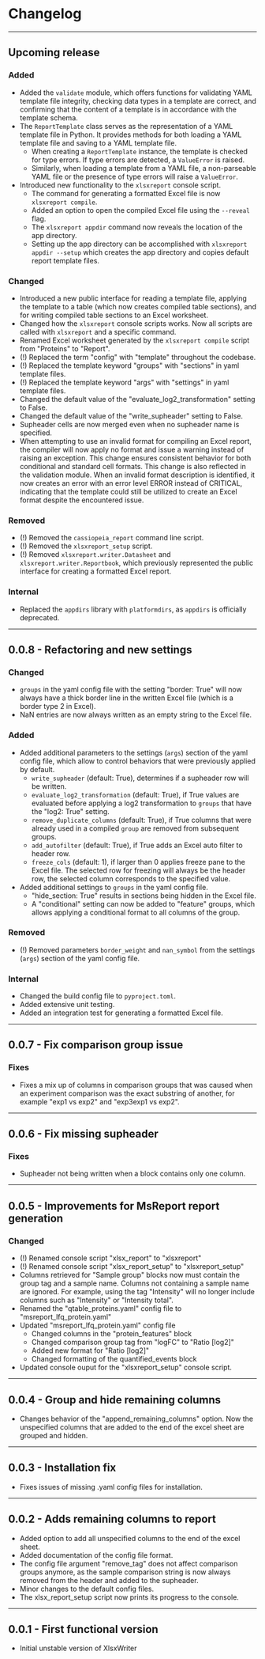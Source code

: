 # Changelog

----------------------------------------------------------------------------------------

## Upcoming release

### Added
- Added the `validate` module, which offers functions for validating YAML template file
  integrity, checking data types in a template are correct, and confirming that the
  content of a template is in accordance with the template schema.
- The `ReportTemplate` class serves as the representation of a YAML template file in
  Python. It provides methods for both loading a YAML template file and saving to a
  YAML template file.
  - When creating a `ReportTemplate` instance, the template is checked for type errors.
    If type errors are detected, a `ValueError` is raised.
  - Similarly, when loading a template from a YAML file, a non-parseable YAML file or 
    the presence of type errors will raise a `ValueError`.
- Introduced new functionality to the `xlsxreport` console script.
  - The command for generating a formatted Excel file is now `xlsxreport compile`.
  - Added an option to open the compiled Excel file using the `--reveal` flag.
  - The `xlsxreport appdir` command now reveals the location of the app directory.
  - Setting up the app directory can be accomplished with `xlsxreport appdir --setup`
    which creates the app directory and copies default report template files.

### Changed
- Introduced a new public interface for reading a template file, applying the template
  to a table (which now creates compiled table sections), and for writing compiled table
  sections to an Excel worksheet.
- Changed how the `xlsxreport` console scripts works. Now all scripts are called with
  `xlsxreport` and a specific command.
- Renamed Excel worksheet generated by the `xlsxreport compile` script from "Proteins" 
  to "Report".
- (!) Replaced the term "config" with "template" throughout the codebase.
- (!) Replaced the template keyword "groups" with "sections" in yaml template files.
- (!) Replaced the template keyword "args" with "settings" in yaml template files.
- Changed the default value of the "evaluate_log2_transformation" setting to False.
- Changed the default value of the "write_supheader" setting to False.
- Supheader cells are now merged even when no supheader name is specified.
- When attempting to use an invalid format for compiling an Excel report, the compiler
  will now apply no format and issue a warning instead of raising an exception. This
  change ensures consistent behavior for both conditional and standard cell formats.
  This change is also reflected in the validation module. When an invalid format
  description is identified, it now creates an error with an error level ERROR instead
  of CRITICAL, indicating that the template could still be utilized to create an Excel
  format despite the encountered issue.

### Removed
- (!) Removed the `cassiopeia_report` command line script.
- (!) Removed the `xlsxreport_setup` script.
- (!) Removed `xlsxreport.writer.Datasheet` and `xlsxreport.writer.Reportbook`, which
  previously represented the public interface for creating a formatted Excel report. 

### Internal
- Replaced the `appdirs` library with `platformdirs`, as `appdirs` is officially
  deprecated.

----------------------------------------------------------------------------------------

## 0.0.8 - Refactoring and new settings

### Changed
- `groups` in the yaml config file with the setting "border: True" will now always have
  a thick border line in the written Excel file (which is a border type 2 in Excel).
- NaN entries are now always written as an empty string to the Excel file.

### Added
- Added additional parameters to the settings (`args`) section of the yaml config file,
  which allow to control behaviors that were previously applied by default.
  - `write_supheader` (default: True), determines if a supheader row will be written.
  - `evaluate_log2_transformation` (default: True), if True values are evaluated before
    applying a log2 transformation to `groups` that have the "log2: True" setting.
  - `remove_duplicate_columns` (default: True), if True columns that were already used
    in a compiled `group` are removed from subsequent groups.
  - `add_autofilter` (default: True), if True adds an Excel auto filter to header row.
  - `freeze_cols` (default: 1), if larger than 0 applies freeze pane to the Excel file.
    The selected row for freezing will always be the header row, the selected column
    corresponds to the specified value.
- Added additional settings to `groups` in the yaml config file.
  - "hide_section: True" results in sections being hidden in the Excel file.
  - A "conditional" setting can now be added to "feature" groups, which allows applying
    a conditional format to all columns of the group. 

### Removed
- (!) Removed parameters `border_weight` and `nan_symbol` from the settings (`args`)
  section of the yaml config file.

### Internal
- Changed the build config file to `pyproject.toml`.
- Added extensive unit testing.
- Added an integration test for generating a formatted Excel file.

----------------------------------------------------------------------------------------

## 0.0.7 - Fix comparison group issue

### Fixes
  - Fixes a mix up of columns in comparison groups that was caused when an experiment 
    comparison was the exact substring of another, for example "exp1 vs exp2" and
    "exp3exp1 vs exp2".

----------------------------------------------------------------------------------------

## 0.0.6 - Fix missing supheader

### Fixes
  - Supheader not being written when a block contains only one column.

----------------------------------------------------------------------------------------

## 0.0.5 - Improvements for MsReport report generation

### Changed
- (!) Renamed console script "xlsx_report" to "xlsxreport"
- (!) Renamed console script "xlsx_report_setup" to "xlsxreport_setup"
- Columns retrieved for "Sample group" blocks now must contain the group tag and a
  sample name. Columns not containing a sample name are ignored. For example, using the
  tag "Intensity" will no longer include columns such as "Intensity" or
  "Intensity total".
- Renamed the "qtable_proteins.yaml" config file to "msreport_lfq_protein.yaml"
- Updated "msreport_lfq_protein.yaml" config file
  - Changed columns in the "protein_features" block
  - Changed comparison group tag from "logFC" to "Ratio [log2]"
  - Added new format for "Ratio [log2]"
  - Changed formatting of the quantified_events block  
- Updated console ouput for the "xlsxreport_setup" console script.

----------------------------------------------------------------------------------------

## 0.0.4 - Group and hide remaining columns

- Changes behavior of the "append_remaining_columns" option. Now the
  unspecified columns that are added to the end of the excel sheet
  are grouped and hidden.

----------------------------------------------------------------------------------------

## 0.0.3 - Installation fix

- Fixes issues of missing .yaml config files for installation.

----------------------------------------------------------------------------------------

## 0.0.2 - Adds remaining columns to report

- Added option to add all unspecified columns to the end of the excel sheet.
- Added documentation of the config file format.
- The config file argument "remove_tag" does not affect comparison groups
  anymore, as the sample comparison string is now always removed from the
  header and added to the supheader.
- Minor changes to the default config files.
- The xlsx_report_setup script now prints its progress to the console.

----------------------------------------------------------------------------------------

## 0.0.1 - First functional version

- Initial unstable version of XlsxWriter
